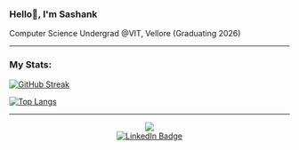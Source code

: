 ### Hello👋, I'm Sashank
Computer Science Undergrad @VIT, Vellore (Graduating 2026) 

---
### My Stats:

[![GitHub Streak](https://streak-stats.demolab.com?user=rsashank&theme=react&border_radius=5)](https://git.io/streak-stats)

[![Top Langs](https://github-readme-stats.vercel.app/api/top-langs/?username=rsashank&layout=compact&theme=react&border_radius=5)](https://github.com/anuraghazra/github-readme-stats)

---

<div id="header" align="center">
  <img src="https://i.imgur.com/4TCHapw.png"/>
</div>
<div id="badges" align="center">
  <a href="https://www.linkedin.com/in/sashankravipati/">
    <img src="https://img.shields.io/badge/LinkedIn-0077B5?style=for-the-badge&logo=linkedin&logoColor=white" alt="LinkedIn Badge"/>
  </a>


